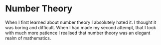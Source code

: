 # Number Theory

When I first learned about number theory I absolutely hated it. I thought it was
boring and difficult. When I had made my second attempt, that I took with much
more patience I realised that number theory was an elegant realm of mathematics.
